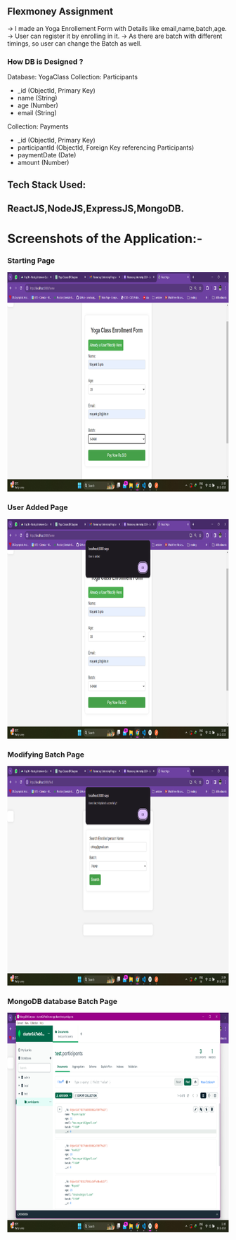 ## Flexmoney Assignment

-> I made an Yoga Enrollement Form with Details like email,name,batch,age.
-> User can register it by enrolling in it.
-> As there are batch with different timings, so user can change the Batch as well.

### How DB is Designed ?
Database: YogaClass
Collection: Participants
- _id (ObjectId, Primary Key)
- name (String)
- age (Number)
- email (String)

Collection: Payments
- _id (ObjectId, Primary Key)
- participantId (ObjectId, Foreign Key referencing Participants)
- paymentDate (Date)
- amount (Number)

## Tech Stack Used:
## ReactJS,NodeJS,ExpressJS,MongoDB.

 # Screenshots of the Application:-
  ### Starting Page<br />
 <img src="assets/Screenshot (370).png" width="1000" height="500"><br />


 ### User Added Page<br />
 <img src="assets/Screenshot (371).png" width="1000" height="500"><br />



 ### Modifying Batch Page<br />
 <img src="assets/Screenshot (368).png" width="1000" height="500"><br />

  ### MongoDB database Batch Page<br />
 <img src="assets/Screenshot (372).png" width="1000" height="500"><br />

